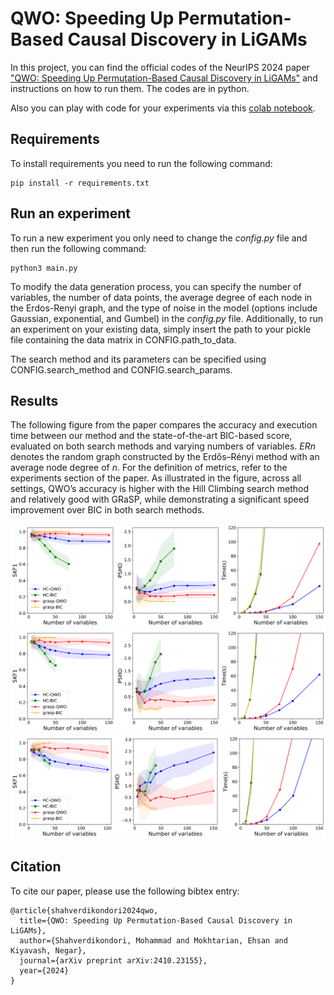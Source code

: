 # QWO: Speeding Up Permutation-Based Causal Discovery in LiGAMs

In this project, you can find the official codes of the NeurIPS 2024 paper ["QWO: Speeding Up Permutation-Based Causal Discovery in LiGAMs"](https://openreview.net/forum?id=BptJGaPn9C&referrer=%5BAuthor%20Console%5D(%2Fgroup%3Fid%3DNeurIPS.cc%2F2024%2FConference%2FAuthors%23your-submissions)) and instructions on how to run them. The codes are in python. 

Also you can play with code for your experiments via this [colab notebook](https://colab.research.google.com/drive/1fJv34nxoCOXKDJj6xuTfvrekQ-0AhuqA?usp=sharing).

## Requirements

To install requirements you need to run the following command:

```setup
pip install -r requirements.txt
```


## Run an experiment

To run a new experiment you only need to change the *config.py* file and then run the following command:

```setup
python3 main.py
```

To modify the data generation process, you can specify the number of variables, the number of data points, the average degree of each node in the Erdos-Renyi graph, and the type of noise in the model (options include Gaussian, exponential, and Gumbel) in the *config.py* file. Additionally, to run an experiment on your existing data, simply insert the path to your pickle file containing the data matrix in CONFIG.path_to_data.

The search method and its parameters can be specified using CONFIG.search_method and CONFIG.search_params.

## Results  

The following figure from the paper compares the accuracy and execution time between our method and the state-of-the-art BIC-based score, evaluated on both search methods and varying numbers of variables. $ERn$ denotes the random graph constructed by the Erdős–Rényi method with an average node degree of $n$. For the definition of metrics, refer to the experiments section of the paper. As illustrated in the figure, across all settings, QWO’s accuracy is higher with the Hill Climbing search method and relatively good with GRaSP, while demonstrating a significant speed improvement over BIC in both search methods.

![](figs/ER2.png)
![](figs/ER3.png)
![](figs/ER4.png)

## Citation 
To cite our paper, please use the following bibtex entry:

```
@article{shahverdikondori2024qwo,
  title={QWO: Speeding Up Permutation-Based Causal Discovery in LiGAMs},
  author={Shahverdikondori, Mohammad and Mokhtarian, Ehsan and Kiyavash, Negar},
  journal={arXiv preprint arXiv:2410.23155},
  year={2024}
}
```

